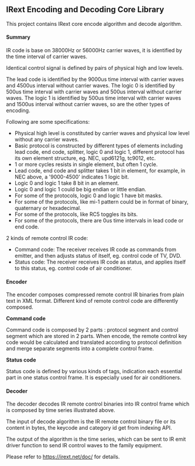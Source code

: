 ## IRext Encoding and Decoding Core Library

  This project contains IRext core encode algorithm and decode algorithm.

#### Summary

  IR code is base on 38000Hz or 56000Hz carrier waves, it is identified by the time interval of carrier waves.

  Identical control signal is defined by pairs of physical high and low levels.

  The lead code is identified by the 9000us time interval with carrier waves and 4500us interval without carrier waves. The logic 0 is identified by 500us time interval with carrier waves and 500us interval without carrier waves. The logic 1 is identified by 500us time interval with carrier waves and 1500us interval without carrier waves, so are the other types of encoding.

Following are some specifications:

- Physical high level is constituted by carrier waves and physical low level without any carrier waves.
- Basic protocol is constructed by different types of elements including lead code, end code, splitter, logic 0 and logic 1, different protocol has its own element structure, eg. NEC, upd6121g, tc9012, etc.
- 1 or more cycles resists in single element, but often 1 cycle.
- Lead code, end code and splitter takes 1 bit in element, for example, in NEC above, a '9000-4500' indicates 1 logic bit.
- Logic 0 and logic 1 take 8 bit in an element.
- Logic 0 and logic 1 could be big endian or little endian.
- For some of the protocols, logic 0 and logic 1 have bit masks.
- For some of the protocols, like mi-1 pattern could be in format of binary, quaternary or hexadecimal.
- For some of the protocols, like RC5 toggles its bits.
- For some of the protocols, there are 0us time intervals in lead code or end code.

2 kinds of remote control IR code:

- Command code: The receiver receives IR code as commands from emitter, and then adjusts status of itself, eg. control code of TV, DVD.
- Status code: The receiver receives IR code as status, and applies itself to this status, eg. control code of air conditioner.

#### Encoder

  The encoder composes compressed remote control IR binaries from plain text in XML format. Different kind of remote control code are differently composed.

__Command code__

  Command code is composed by 2 parts : protocol segment and control segment which are stored in 2 parts. When encode, the remote control key code would be calculated and translated according to protocol definition and merge separate segments into a complete control frame.

__Status code__

  Status code is defined by various kinds of tags, indication each essential part in one status control frame. It is especially used for air conditioners.

#### Decoder

  The decoder decodes IR remote control binaries into IR control frame which is composed by time series illustrated above.

  The input of decode algorithm is the IR remote control binary file or its content in bytes, the keycode and category id get from indexing API. 

  The output of the algorithm is the time series, which can be sent to IR emit driver function to send IR control waves to the family equipment.

  Please refer to https://irext.net/doc/ for details.


